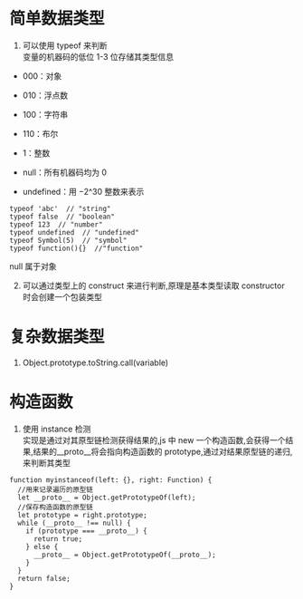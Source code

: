 # 简单数据类型

1. 可以使用 typeof 来判断  
   变量的机器码的低位 1-3 位存储其类型信息

- 000：对象
- 010：浮点数
- 100：字符串
- 110：布尔
- 1：整数

- null：所有机器码均为 0
- undefined：用 −2^30 整数来表示

```
typeof 'abc'  // "string"
typeof false  // "boolean"
typeof 123  // "number"
typeof undefined  // "undefined"
typeof Symbol(5)  // "symbol"
typeof function(){}  //"function"
```

null 属于对象

2. 可以通过类型上的 construct 来进行判断,原理是基本类型读取 constructor 时会创建一个包装类型

# 复杂数据类型

1. Object.prototype.toString.call(variable)

# 构造函数

1. 使用 instance 检测  
   实现是通过对其原型链检测获得结果的,js 中 new 一个构造函数,会获得一个结果,结果的\_\_proto\_\_将会指向构造函数的 prototype,通过对结果原型链的递归,来判断其类型

```
function myinstanceof(left: {}, right: Function) {
  //用来记录遍历的原型链
  let __proto__ = Object.getPrototypeOf(left);
  //保存构造函数的原型链
  let prototype = right.prototype;
  while (__proto__ !== null) {
    if (prototype === __proto__) {
      return true;
    } else {
      __proto__ = Object.getPrototypeOf(__proto__);
    }
  }
  return false;
}
```
